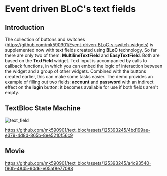 # Event driven BLoC's text fields

## Introduction

The collection of buttons and switches (https://github.com/mk590901/Event-driven-BLoC-s-switch-widgets) is supplemented now with text fields created using __BLoC__ technology. So far there are only two of them: __MultilineTextField__ and __EasyTextField__. Both are based on the __TextField__ widget. Text input is accompanied by calls to callback functions, in which you can embed the logic of interaction between the widget and a group of other widgets. Combined with the buttons created earlier, this can make some tasks easier. The demo provides an example of filling out two fields: __account__ and __password__ with an indirect effect on the __login__ button: it becomes available for use if both fields aren't empty.

## TextBloc State Machine

![text_field](https://github.com/mk590901/text_bloc/assets/125393245/4bd199ae-e379-4d8d-865b-8ee5210f56c9)

https://github.com/mk590901/text_bloc/assets/125393245/4bd199ae-e379-4d8d-865b-8ee5210f56c9

## Movie

https://github.com/mk590901/text_bloc/assets/125393245/a4c93540-f90b-4845-90d6-e05af8e77088


